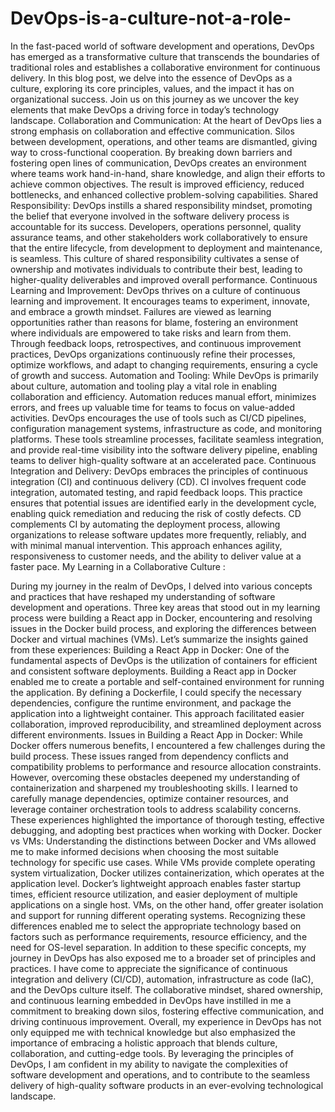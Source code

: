 # DevOps-is-a-culture-not-a-role-
In the fast-paced world of software development and operations, DevOps has emerged as a transformative culture that transcends the boundaries of traditional roles and establishes a collaborative environment for continuous delivery. In this blog post, we delve into the essence of DevOps as a culture, exploring its core principles, values, and the impact it has on organizational success. Join us on this journey as we uncover the key elements that make DevOps a driving force in today’s technology landscape.
Collaboration and Communication: At the heart of DevOps lies a strong emphasis on collaboration and effective communication. Silos between development, operations, and other teams are dismantled, giving way to cross-functional cooperation. By breaking down barriers and fostering open lines of communication, DevOps creates an environment where teams work hand-in-hand, share knowledge, and align their efforts to achieve common objectives. The result is improved efficiency, reduced bottlenecks, and enhanced collective problem-solving capabilities.
Shared Responsibility:
              DevOps instills a shared responsibility mindset, promoting the belief that everyone involved in the software delivery process is accountable for its success. Developers, operations personnel, quality assurance teams, and other stakeholders work collaboratively to ensure that the entire lifecycle, from development to deployment and maintenance, is seamless. This culture of shared responsibility cultivates a sense of ownership and motivates individuals to contribute their best, leading to higher-quality deliverables and improved overall performance.
Continuous Learning and Improvement: 
               DevOps thrives on a culture of continuous learning and improvement. It encourages teams to experiment, innovate, and embrace a growth mindset. Failures are viewed as learning opportunities rather than reasons for blame, fostering an environment where individuals are empowered to take risks and learn from them. Through feedback loops, retrospectives, and continuous improvement practices, DevOps organizations continuously refine their processes, optimize workflows, and adapt to changing requirements, ensuring a cycle of growth and success.
Automation and Tooling:
            While DevOps is primarily about culture, automation and tooling play a vital role in enabling collaboration and efficiency. Automation reduces manual effort, minimizes errors, and frees up valuable time for teams to focus on value-added activities. DevOps encourages the use of tools such as CI/CD pipelines, configuration management systems, infrastructure as code, and monitoring platforms. These tools streamline processes, facilitate seamless integration, and provide real-time visibility into the software delivery pipeline, enabling teams to deliver high-quality software at an accelerated pace.
Continuous Integration and Delivery:
                 DevOps embraces the principles of continuous integration (CI) and continuous delivery (CD). CI involves frequent code integration, automated testing, and rapid feedback loops. This practice ensures that potential issues are identified early in the development cycle, enabling quick remediation and reducing the risk of costly defects. CD complements CI by automating the deployment process, allowing organizations to release software updates more frequently, reliably, and with minimal manual intervention. This approach enhances agility, responsiveness to customer needs, and the ability to deliver value at a faster pace.
My Learning in a Collaborative Culture :

During my journey in the realm of DevOps, I delved into various concepts and practices that have reshaped my understanding of software development and operations. Three key areas that stood out in my learning process were building a React app in Docker, encountering and resolving issues in the Docker build process, and exploring the differences between Docker and virtual machines (VMs). Let’s summarize the insights gained from these experiences:
Building a React App in Docker: 
                  One of the fundamental aspects of DevOps is the utilization of containers for efficient and consistent software deployments. Building a React app in Docker enabled me to create a portable and self-contained environment for running the application. By defining a Dockerfile, I could specify the necessary dependencies, configure the runtime environment, and package the application into a lightweight container. This approach facilitated easier collaboration, improved reproducibility, and streamlined deployment across different environments.
Issues in Building a React App in Docker:
                  While Docker offers numerous benefits, I encountered a few challenges during the build process. These issues ranged from dependency conflicts and compatibility problems to performance and resource allocation constraints. However, overcoming these obstacles deepened my understanding of containerization and sharpened my troubleshooting skills. I learned to carefully manage dependencies, optimize container resources, and leverage container orchestration tools to address scalability concerns. These experiences highlighted the importance of thorough testing, effective debugging, and adopting best practices when working with Docker.
Docker vs VMs: 
        Understanding the distinctions between Docker and VMs allowed me to make informed decisions when choosing the most suitable technology for specific use cases. While VMs provide complete operating system virtualization, Docker utilizes containerization, which operates at the application level. Docker’s lightweight approach enables faster startup times, efficient resource utilization, and easier deployment of multiple applications on a single host. VMs, on the other hand, offer greater isolation and support for running different operating systems. Recognizing these differences enabled me to select the appropriate technology based on factors such as performance requirements, resource efficiency, and the need for OS-level separation.
In addition to these specific concepts, my journey in DevOps has also exposed me to a broader set of principles and practices. I have come to appreciate the significance of continuous integration and delivery (CI/CD), automation, infrastructure as code (IaC), and the DevOps culture itself. The collaborative mindset, shared ownership, and continuous learning embedded in DevOps have instilled in me a commitment to breaking down silos, fostering effective communication, and driving continuous improvement.
Overall, my experience in DevOps has not only equipped me with technical knowledge but also emphasized the importance of embracing a holistic approach that blends culture, collaboration, and cutting-edge tools. By leveraging the principles of DevOps, I am confident in my ability to navigate the complexities of software development and operations, and to contribute to the seamless delivery of high-quality software products in an ever-evolving technological landscape.

